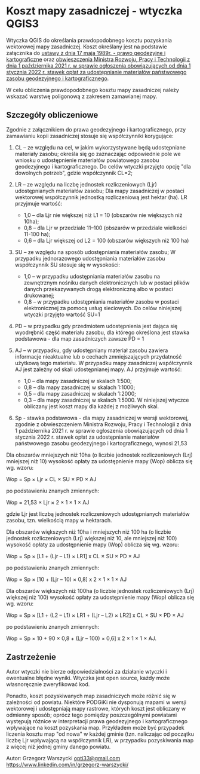 
# Koszt mapy zasadniczej - wtyczka QGIS3

Wtyczka QGIS do określania prawdopodobnego kosztu pozyskania wektorowej mapy zasadniczej.
Koszt określany jest na podstawie załącznika do [ustawy z dnia 17 maja 1989r. - prawo geodezyjne i kartograficzne](https://isap.sejm.gov.pl/isap.nsf/download.xsp/WDU19890300163/U/D19890163Lj.pdf) oraz [obwieszczenia Ministra Rozwoju, Pracy i Technologii z dnia 1 października 2021 r. w sprawie ogłoszenia obowiązujących od dnia 1 stycznia 2022 r. stawek opłat za udostępnianie materiałów państwowego zasobu geodezyjnego i kartograficznego](https://isap.sejm.gov.pl/isap.nsf/download.xsp/WMP20210000964/O/M20210964.pdf).

W celu obliczenia prawdopodobnego kosztu mapy zasadniczej należy wskazać warstwę poligonową z zakresem zamawianej mapy. 



## Szczegóły obliczeniowe
Zgodnie z załącznikiem do prawa geodezyjnego i kartograficznego, przy zamawianiu kopii zasadniczej stosuje się współczynniki korygujące:

 1. CL – ze względu na cel, w jakim wykorzystywane będą udostępniane materiały zasobu; określa się go zaznaczając odpowiednie pole we wniosku o udostępnienie materiałów powiatowego zasobu geodezyjnego i
    kartograficznego. Do celów wtyczki przyjęto opcję "dla dowolnych potrzeb", gdzie współczynnik CL=2;

    

 2. LR – ze względu na liczbę jednostek rozliczeniowych (Ljr) udostępnianych materiałów zasobu; Dla mapy zasadniczej w postaci wektorowej współczynnik jednostką rozliczeniową jest hektar (ha). LR
    przyjmuje wartość:    
    
	- 1,0 – dla Ljr nie większej niż L1 = 10 (obszarów nie większych niż 10ha);
	- 0,8 – dla Ljr w przedziale 11–100 (obszarów w przedziale wielkości 11-100 ha);
	- 0,6 – dla Ljr większej od L2 = 100 (obszarów większych niż 100 ha)

 3. SU – ze względu na sposób udostępniania materiałów zasobu; W przypadku jednorazowego udostępniania materiałów zasobu współczynnik SU stosuje się w wysokości:

	- 1,0 – w przypadku udostępniania materiałów zasobu na zewnętrznym nośniku danych elektronicznych lub w postaci plików danych przekazywanych drogą
elektroniczną albo w postaci drukowanej;
	- 0,8 – w przypadku udostępniania materiałów zasobu w postaci elektronicznej za pomocą usług sieciowych. Do celów niniejszej wtyczki przyjęto wartość SU=1

4. PD – w przypadku gdy przedmiotem udostępnienia jest dająca się wyodrębnić część materiału zasobu, dla którego określona jest stawka podstawowa - dla map zasadniczych zawsze PD = 1

5. AJ – w przypadku, gdy udostępniany materiał zasobu zawiera informacje nieaktualne lub o cechach zmniejszających przydatność użytkową tego materiału. W przypadku mapy zasadniczej współczynnik AJ jest zależny od skali udostępnianej mapy. AJ przyjmuje wartość:
	- 1,0 – dla mapy zasadniczej w skalach 1:500;
	-  0,8 – dla mapy zasadniczej w skalach 1:1000;
	-  0,5 – dla mapy zasadniczej w skalach 1:2000;
	-  0,3 – dla mapy zasadniczej w skalach 1:5000.
W niniejszej wtyczce obliczany jest koszt mapy dla każdej z możliwych skal.

6. Sp - stawka podstawowa - dla mapy zasadniczej w wersji wektorowej, zgodnie z obwieszczeniem Ministra Rozwoju, Pracy i Technologii z dnia 1 października 2021 r. w sprawie ogłoszenia obowiązujących od dnia 1 stycznia 2022 r. stawek opłat za udostępnianie materiałów państwowego zasobu geodezyjnego i kartograficznego, wynosi 21,53 

Dla obszarów mniejszych niż 10ha (o liczbie jednostek rozliczeniowych (Lrj) mniejszej niż 10) wysokość opłaty za udostępnienie mapy (Wop) oblicza się wg. wzoru:

Wop = Sp × Ljr × CL × SU × PD × AJ

po podstawieniu znanych zmiennych: 

Wop = 21,53 × Ljr × 2 × 1 × 1 × AJ

gdzie Ljr jest liczbą jednostek rozliczeniowych udostępnianych materiałów zasobu, tzn. wielkością mapy w hektarach.

Dla obszarów większych niż 10ha i mniejszych niż 100 ha (o liczbie jednostek rozliczeniowych (Lrj) większej niż 10, ale mniejszej niż 100) wysokość opłaty za udostępnienie mapy (Wop) oblicza się wg. wzoru:

Wop = Sp × [L1 + (Ljr – L1) × LR1] x CL × SU × PD × AJ

po podstawieniu znanych zmiennych: 

Wop = Sp × [10 + (Ljr – 10) × 0,8] x 2 × 1 × 1 × AJ

Dla obszarów większych niż 100ha (o liczbie jednostek rozliczeniowych (Lrj) większej niż 100) wysokość opłaty za udostępnienie mapy (Wop) oblicza się wg. wzoru:

Wop = Sp × [L1 + (L2 – L1) × LR1 + (Ljr – L2) × LR2] x CL × SU × PD × AJ

po podstawieniu znanych zmiennych: 

Wop = Sp × 10 + 90 × 0,8 + (Ljr – 100) × 0,6] x 2 × 1 × 1 × AJ.

## Zastrzeżenie

Autor wtyczki nie bierze odpowiedzialności za działanie wtyczki i ewentualne błędne wyniki. Wtyczka jest open source, każdy może własnoręcznie zweryfikować kod.

Ponadto, koszt pozyskiwanych map zasadniczych może różnić się w zależności od powiatu. Niektóre PODGiKi nie dysponują mapami w wersji wektorowej i udostępniają mapy rastrowe, których koszt jest obliczany w odmienny sposób; oprócz tego pomiędzy poszczególnymi powiatami występują różnice w interpretacji prawa geodezyjnego i kartograficznego wpływające na koszt pozyskania map. Przykładem może być przypadek liczenia kosztu map "od nowa" w każdej gminie (tzn. naliczając od początku liczbę Ljr wpływającą na współczynnik LR), w przypadku pozyskiwania map z więcej niż jednej gminy danego powiatu.

Autor: Grzegorz Warszycki
opti33@gmail.com
https://www.linkedin.com/in/grzegorz-warszycki/


